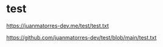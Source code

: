 # test

https://juanmatorres-dev.me/test/test.txt

https://github.com/juanmatorres-dev/test/blob/main/test.txt

